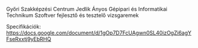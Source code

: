 Győri Szakképzési Centrum Jedlik Ányos Gépipari és Informatikai Technikum Szoftver fejlesztő és tesztelő vizsgaremek

Specifikációk: https://docs.google.com/document/d/1gOp7D7FcUAgwn0SL40izOgZi6agYFseRxxtj9yEbRHQ

